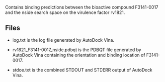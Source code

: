 Contains binding predictions between the bioactive compound F3141-0017 and the nside search space on the virulence factor rv1821.

## Files

- log.txt is the log file generated by AutoDock Vina.

- rv1821_F3141-0017_nside.pdbqt is the PDBQT file generated by AutoDock Vina containing the orientation and binding location of F3141-0017.

- stdoe.txt is the combined STDOUT and STDERR output of AutoDock Vina.

